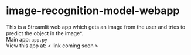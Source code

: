 # image-recognition-model-webapp
This is a Streamlit web app which gets an image from the user and tries to predict the object in the image*.<br>
Main app: ```app.py```<br>
View this app at: < link coming soon >
